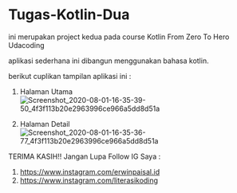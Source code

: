 # Tugas-Kotlin-Dua

ini merupakan project kedua pada course Kotlin From Zero To Hero Udacoding

aplikasi sederhana ini dibangun menggunakan bahasa kotlin.

berikut cuplikan tampilan aplikasi ini :

1. Halaman Utama 
![Screenshot_2020-08-01-16-35-39-50_4f3f113b20e2963996ce966a5dd8d51a](https://user-images.githubusercontent.com/63776459/89098832-25b14e00-d415-11ea-8cca-31c07aea783f.png)

2. Halaman Detail
![Screenshot_2020-08-01-16-35-36-77_4f3f113b20e2963996ce966a5dd8d51a](https://user-images.githubusercontent.com/63776459/89098834-26e27b00-d415-11ea-8f47-ecf8fb2c9c8d.png)

TERIMA KASIH!! Jangan Lupa Follow IG Saya :

1. https://www.instagram.com/erwinpaisal.id
2. https://www.instagram.com/literasikoding

